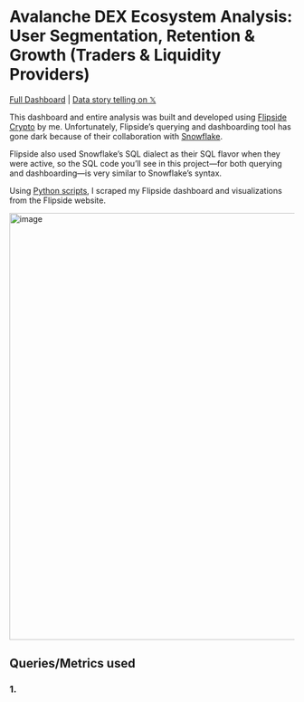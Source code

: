 # Avalanche DEX Ecosystem Analysis: User Segmentation, Retention & Growth (Traders & Liquidity Providers)
[Full Dashboard](https://joshuatochinwachi.github.io/Liquidity-providers-and-traders-segmentation-on-Avalanche-DEXs-and-their-behavioral-analysis/) | [Data story telling on 𝕏](https://x.com/defi__josh/status/1927992581989781746)

This dashboard and entire analysis was built and developed using [Flipside Crypto](https://flipsidecrypto.xyz) by me. Unfortunately, Flipside’s querying and dashboarding tool has gone dark because of their collaboration with [Snowflake](https://www.snowflake.com/en/).

Flipside also used Snowflake’s SQL dialect as their SQL flavor when they were active, so the SQL code you’ll see in this project—for both querying and dashboarding—is very similar to Snowflake’s syntax.

Using [Python scripts](https://github.com/joshuatochinwachi/Flipside_dashboard_porter), I scraped my Flipside dashboard and visualizations from the Flipside website.


<img width="1824" height="754" alt="image" src="https://github.com/user-attachments/assets/d8ddf922-229b-4979-aa04-05a5380f2924" />


## Queries/Metrics used

### 1.
